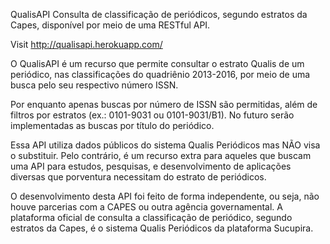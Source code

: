 QualisAPI
Consulta de classificação de periódicos, segundo estratos da Capes, disponível por meio de uma RESTful API.

Visit http://qualisapi.herokuapp.com/

O QualisAPI é um recurso que permite consultar o estrato Qualis de um periódico, nas classificações do quadriênio 2013-2016, por meio de uma busca pelo seu respectivo número ISSN.

Por enquanto apenas buscas por número de ISSN são permitidas, além de filtros por estratos (ex.: 0101-9031 ou 0101-9031/B1). No futuro serão implementadas as buscas por título do periódico.

Essa API utiliza dados públicos do sistema Qualis Periódicos mas NÃO visa o substituir. Pelo contrário, é um recurso extra para aqueles que buscam uma API para estudos, pesquisas, e desenvolvimento de aplicações diversas que porventura necessitam do estrato de periódicos.

O desenvolvimento desta API foi feito de forma independente, ou seja, não houve parcerias com a CAPES ou outra agência governamental. A plataforma oficial de consulta a classificação de periódico, segundo estratos da Capes, é o sistema Qualis Periódicos da plataforma Sucupira.
